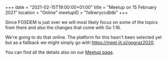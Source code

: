 +++
date = "2021-02-15T19:00:00+01:00"
title = "Meetup on 15 February 2021"
location = "Online"
meetupID = "fxlkwryccdbtb"
+++

Since FOSDEM is just over we will most likely focus on some of the topics from there and also the changes that come with Go 1.16.

We're going to do that online. The platform for this hasn't been selected yet
but as a fallback we might simply go with <https://meet.jit.si/gograz2020>.

You can find all the details also on our
[Meetup page](https://www.meetup.com/Graz-Open-Source-Meetup/events/fxlkwryccdbtb/).
